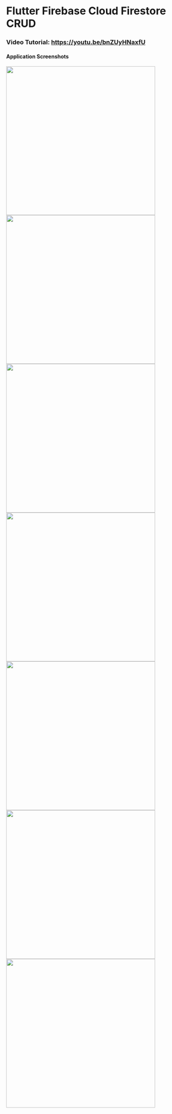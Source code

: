 # Flutter Firebase Cloud Firestore CRUD
### Video Tutorial: https://youtu.be/bnZUyHNaxfU
#### Application Screenshots


<img src="https://github.com/SoniBhanu/flutter_fbfirestore_crud/tree/main/screenshots/1.jpg" width="400" /> 
<img src="https://github.com/SoniBhanu/flutter_fbfirestore_crud/tree/main/screenshots/2.jpg" width="400" />  
<img src="https://github.com/SoniBhanu/flutter_fbfirestore_crud/tree/main/screenshots/3.jpg" width="400" />  
<img src="https://github.com/SoniBhanu/flutter_fbfirestore_crud/tree/main/screenshots/4.jpg" width="400" />  
<img src="https://github.com/SoniBhanu/flutter_fbfirestore_crud/tree/main/screenshots/CRUD.png" width="400" />  
<img src="https://github.com/SoniBhanu/flutter_fbfirestore_crud/tree/main/screenshots/Email.png" width="400" />  

<img src="https://github.com/geekyshow1/flutter_fbfirestore_crud/blob/master/screenshots/3.png" width="400" />
